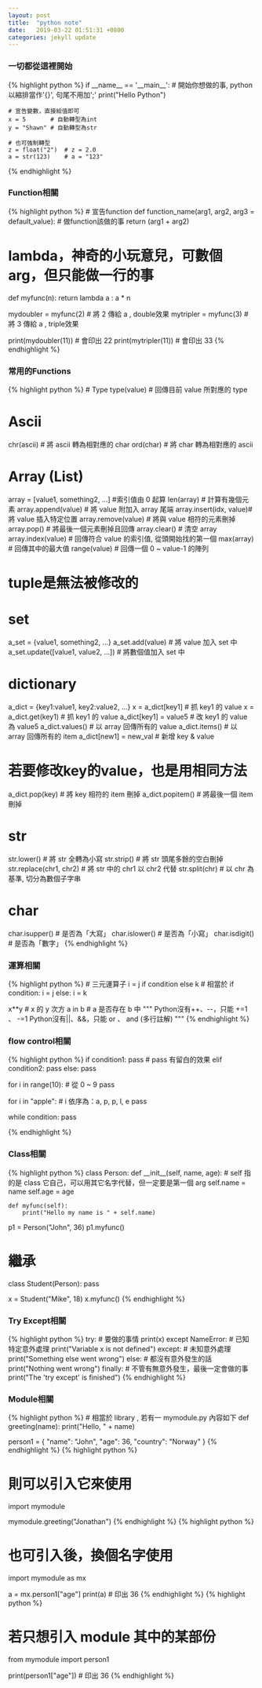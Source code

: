 ```yaml
---
layout: post
title:  "python note"
date:   2019-03-22 01:51:31 +0800
categories: jekyll update
---
```

<h3><b>一切都從這裡開始</b></h3>
{% highlight python %}
if __name__ == '__main__':
	# 開始你想做的事, python以縮排當作'{}', 句尾不用加';'
	print("Hello Python")

	# 宣告變數，直接給值即可
	x = 5		# 自動轉型為int
	y = "Shawn"	# 自動轉型為str

	# 也可強制轉型
	z = float("2")	# z = 2.0
	a = str(123)	# a = "123"

{% endhighlight %}

<h3><b>Function相關</b></h3>
{% highlight python %}
# 宣告function
def function_name(arg1, arg2, arg3 = default_value):
	# 做function該做的事
	return (arg1 + arg2)

# lambda，神奇的小玩意兒，可數個arg，但只能做一行的事
def myfunc(n):
	return lambda a : a * n

mydoubler = myfunc(2)	# 將 2 傳給 a , double效果
mytripler = myfunc(3)	# 將 3 傳給 a , triple效果

print(mydoubler(11))	# 會印出 22
print(mytripler(11))	# 會印出 33
{% endhighlight %}

<h3><b>常用的Functions</b></h3>
{% highlight python %}
# Type
type(value)		# 回傳目前 value 所對應的 type

# Ascii
chr(ascii)		# 將 ascii 轉為相對應的 char
ord(char)		# 將 char 轉為相對應的 ascii

# Array (List)
array = [value1, something2, ...]	#索引值由 0 起算
len(array)		# 計算有幾個元素
array.append(value)	# 將 value 附加入 array 尾端
array.insert(idx, value)# 將 value 插入特定位置
array.remove(value)	# 將與 value 相符的元素刪掉
array.pop()		# 將最後一個元素刪掉且回傳
array.clear()		# 清空 array
array.index(value)	# 回傳符合 value 的索引值, 從頭開始找的第一個
max(array)		# 回傳其中的最大值
range(value)		# 回傳一個 0 ~ value-1 的陣列
# tuple是無法被修改的

# set
a_set = {value1, something2, ...}
a_set.add(value)	# 將 value 加入 set 中
a_set.update([value1, value2, ...])	# 將數個值加入 set 中

# dictionary
a_dict = {key1:value1, key2:value2, ...}
x = a_dict[key1]	# 抓 key1 的 value
x = a_dict.get(key1)	# 抓 key1 的 value
a_dict[key1] = value5 	# 改 key1 的 value 為 value5
a_dict.values()		# 以 array 回傳所有的 value
a_dict.items()		# 以 array 回傳所有的 item
a_dict[new1] = new_val	# 新增 key & value
# 若要修改key的value，也是用相同方法
a_dict.pop(key)		# 將 key 相符的 item 刪掉
a_dict.popitem()	# 將最後一個 item 刪掉

# str
str.lower()		# 將 str 全轉為小寫
str.strip()		# 將 str 頭尾多餘的空白刪掉
str.replace(chr1, chr2)	# 將 str 中的 chr1 以 chr2 代替
str.split(chr)		# 以 chr 為基準, 切分為數個子字串

# char
char.isupper()		# 是否為「大寫」
char.islower()		# 是否為「小寫」
char.isdigit()		# 是否為「數字」
{% endhighlight %}

<h3><b>運算相關</b></h3>
{% highlight python %}
# 三元運算子
i = j if condition else k
# 相當於
if condition:
	i = j
else:
	i = k

x**y	# x 的 y 次方
a in b	# a 是否存在 b 中
"""
Python沒有++、--，只能 +=1 、 -=1
Python沒有||、&&，只能 or 、 and
(多行註解)
"""
{% endhighlight %}

<h3><b>flow control相關</b></h3>
{% highlight python %}
if condition1:
	pass		# pass 有留白的效果
elif condition2:
	pass
else:
	pass

for i in range(10):	# 從 0 ~ 9
	pass

for i in "apple":	# i 依序為：a, p, p, l, e
	pass

while condition:
	pass

{% endhighlight %}

<h3><b>Class相關</b></h3>
{% highlight python %}
class Person:
	def __init__(self, name, age):
		# self 指的是 class 它自己，可以用其它名字代替，但一定要是第一個 arg
		self.name = name
		self.age = age

	def myfunc(self):
		print("Hello my name is " + self.name)

p1 = Person("John", 36)
p1.myfunc()

# 繼承
class Student(Person):
	pass

x = Student("Mike", 18)
x.myfunc()
{% endhighlight %}

<h3><b>Try Except相關</b></h3>
{% highlight python %}
try:
	# 要做的事情
	print(x)
except NameError:
	# 已知特定意外處理
	print("Variable x is not defined")
except:
	# 未知意外處理
	print("Something else went wrong")
else:
	# 都沒有意外發生的話
	print("Nothing went wrong")
finally:
	# 不管有無意外發生，最後一定會做的事
	print("The 'try except' is finished")
{% endhighlight %}

<h3><b>Module相關</b></h3>
{% highlight python %}
# 相當於 library , 若有一 mymodule.py 內容如下
def greeting(name):
	print("Hello, " + name)

person1 = {
	"name": "John",
	"age": 36,
	"country": "Norway"
}
{% endhighlight %}
{% highlight python %}
# 則可以引入它來使用
import mymodule

mymodule.greeting("Jonathan")
{% endhighlight %}
{% highlight python %}
# 也可引入後，換個名字使用
import mymodule as mx

a = mx.person1["age"]
print(a)	# 印出 36
{% endhighlight %}
{% highlight python %}
# 若只想引入 module 其中的某部份
from mymodule import person1

print(person1["age"])	# 印出 36
{% endhighlight %}